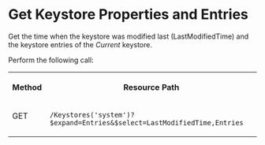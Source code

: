 <!-- loiobad4cc5d2287451d964fed9327b61a4f -->

# Get Keystore Properties and Entries

Get the time when the keystore was modified last \(LastModifiedTime\) and the keystore entries of the *Current* keystore.



Perform the following call:


<table>
<tr>
<th valign="top">

Method



</th>
<th valign="top">

Resource Path



</th>
</tr>
<tr>
<td valign="top">

GET



</td>
<td valign="top">

 `/Keystores('system')?$expand=Entries&$select=LastModifiedTime,Entries` 



</td>
</tr>
</table>

